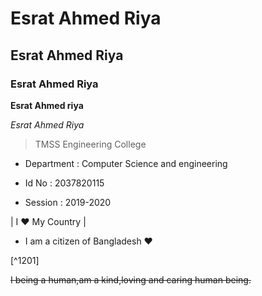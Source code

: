 # Esrat Ahmed Riya

## Esrat Ahmed Riya

### Esrat Ahmed Riya

**Esrat Ahmed riya**

*Esrat Ahmed Riya* 

> TMSS Engineering College

* Department : Computer Science and engineering

* Id No : 2037820115

* Session : 2019-2020

 | I :heart: My Country |

- I am a citizen of Bangladesh :heart:

[^1201] 

~~I being a human,am a kind,loving and caring human being.~~





